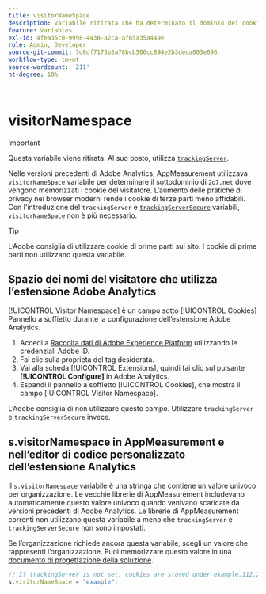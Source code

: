 ```yaml
---
title: visitorNameSpace
description: Variabile ritirata che ha determinato il dominio dei cookie.
feature: Variables
exl-id: 4fea35c0-9998-4438-a2ca-af65a35a449e
role: Admin, Developer
source-git-commit: 7d8df7173b3a78bcb506cc894e2b3deda003e696
workflow-type: tm+mt
source-wordcount: '211'
ht-degree: 18%

---
```


# visitorNamespace

>[!IMPORTANT]
>
>Questa variabile viene ritirata. Al suo posto, utilizza [`trackingServer`](trackingserver.md).

Nelle versioni precedenti di Adobe Analytics, AppMeasurement utilizzava `visitorNameSpace` variabile per determinare il sottodominio di `2o7.net` dove vengono memorizzati i cookie del visitatore. L’aumento delle pratiche di privacy nei browser moderni rende i cookie di terze parti meno affidabili. Con l&#39;introduzione del `trackingServer` e [`trackingServerSecure`](trackingserversecure.md) variabili, `visitorNameSpace` non è più necessario.

>[!TIP]
>
>L’Adobe consiglia di utilizzare cookie di prime parti sul sito. I cookie di prime parti non utilizzano questa variabile.

## Spazio dei nomi del visitatore che utilizza l’estensione Adobe Analytics

[!UICONTROL Visitor Namespace] è un campo sotto [!UICONTROL Cookies] Pannello a soffietto durante la configurazione dell’estensione Adobe Analytics.

1. Accedi a [Raccolta dati di Adobe Experience Platform](https://experience.adobe.com/data-collection) utilizzando le credenziali Adobe ID.
2. Fai clic sulla proprietà del tag desiderata.
3. Vai alla scheda [!UICONTROL Extensions], quindi fai clic sul pulsante **[!UICONTROL Configure]** in Adobe Analytics.
4. Espandi il pannello a soffietto [!UICONTROL Cookies], che mostra il campo [!UICONTROL Visitor Namespace].

L’Adobe consiglia di non utilizzare questo campo. Utilizzare `trackingServer` e `trackingServerSecure` invece.

## s.visitorNamespace in AppMeasurement e nell’editor di codice personalizzato dell’estensione Analytics

Il `s.visitorNamespace` variabile è una stringa che contiene un valore univoco per organizzazione. Le vecchie librerie di AppMeasurement includevano automaticamente questo valore univoco quando venivano scaricate da versioni precedenti di Adobe Analytics. Le librerie di AppMeasurement correnti non utilizzano questa variabile a meno che `trackingServer` e `trackingServerSecure` non sono impostati.

Se l’organizzazione richiede ancora questa variabile, scegli un valore che rappresenti l’organizzazione. Puoi memorizzare questo valore in una [documento di progettazione della soluzione](../../prepare/solution-design.md).

```js
// If trackingServer is not set, cookies are stored under example.112.2o7.net
s.visitorNameSpace = "example";
```
